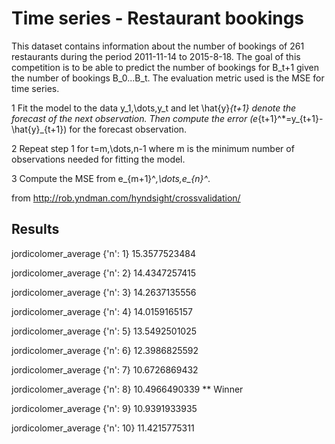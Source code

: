 # Time series - Restaurant bookings

This dataset contains information about the number of bookings of 261 restaurants during the period 2011-11-14 to 2015-8-18. The goal of this competition is to be able to predict the number of bookings for B_t+1 given the number of bookings B_0...B_t. The evaluation metric used is the MSE for time series.

1 Fit the model to the data y_1,\dots,y_t and let \hat{y}_{t+1} denote the forecast of the next observation. Then compute the error (e_{t+1}^*=y_{t+1}-\hat{y}_{t+1}) for the forecast observation.

2 Repeat step 1 for t=m,\dots,n-1 where m is the minimum number of observations needed for fitting the model.

3 Compute the MSE from e_{m+1}^*,\dots,e_{n}^*.

from http://rob.yndman.com/hyndsight/crossvalidation/

## Results

jordicolomer_average {'n': 1} 15.3577523484

jordicolomer_average {'n': 2} 14.4347257415

jordicolomer_average {'n': 3} 14.2637135556

jordicolomer_average {'n': 4} 14.0159165157

jordicolomer_average {'n': 5} 13.5492501025

jordicolomer_average {'n': 6} 12.3986825592

jordicolomer_average {'n': 7} 10.6726869432

jordicolomer_average {'n': 8} 10.4966490339 ** Winner

jordicolomer_average {'n': 9} 10.9391933935

jordicolomer_average {'n': 10} 11.4215775311
